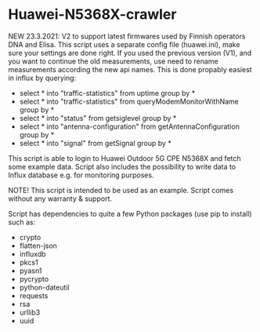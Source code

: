 # Huawei-N5368X-crawler

NEW 23.3.2021: V2 to support latest firmwares used by Finnish operators DNA and Elisa. This script uses a separate config file (huawei.ini), make sure your settings are done right. If you used the previous version (V1), and you want to continue the old measurements, use need to rename measurements according the new api names. This is done propably easiest in influx by querying:
* select * into "traffic-statistics" from uptime group by *
* select * into "traffic-statistics" from queryModemMonitorWithName group by *
* select * into "status" from getsiglevel group by *
* select * into "antenna-configuration" from getAntennaConfiguration group by *
* select * into "signal" from getSignal group by *

This script is able to login to Huawei Outdoor 5G CPE N5368X and fetch some example data. Script also includes the possibility to write data to Influx database e.g. for monitoring purposes.

NOTE! This script is intended to be used as an example. Script comes without any warranty & support.

Script has dependencies to quite a few Python packages (use pip to install) such as:

* crypto
* flatten-json
* influxdb
* pkcs1
* pyasn1
* pycrypto
* python-dateutil
* requests
* rsa
* urllib3
* uuid
